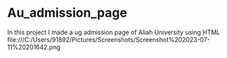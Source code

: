 # Au_admission_page
In this project I made a ug admission page of Aliah University using HTML
file:///C:/Users/91892/Pictures/Screenshots/Screenshot%202023-07-11%20201642.png
